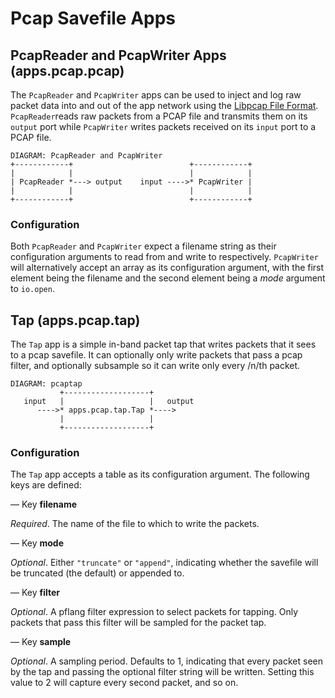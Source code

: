 # Pcap Savefile Apps

## PcapReader and PcapWriter Apps (apps.pcap.pcap)

The `PcapReader` and `PcapWriter` apps can be used to inject and log raw
packet data into and out of the app network using the
[Libpcap File Format](http://wiki.wireshark.org/Development/LibpcapFileFormat/).
`PcapReader`reads raw packets from a PCAP file and transmits them on its
`output` port while `PcapWriter` writes packets received on its `input`
port to a PCAP file.

    DIAGRAM: PcapReader and PcapWriter
    +------------+                          +------------+
    |            |                          |            |
    | PcapReader *---> output    input ---->* PcapWriter |
    |            |                          |            |
    +------------+                          +------------+

### Configuration

Both `PcapReader` and `PcapWriter` expect a filename string as their
configuration arguments to read from and write to respectively. `PcapWriter`
will alternatively accept an array as its configuration argument, with the
first element being the filename and the second element being a *mode* argument
to `io.open`.

## Tap (apps.pcap.tap)

The `Tap` app is a simple in-band packet tap that writes packets that it
sees to a pcap savefile.  It can optionally only write packets that pass
a pcap filter, and optionally subsample so it can write only every /n/th
packet.

    DIAGRAM: pcaptap
               +-------------------+
       input   |                   |   output
          ---->* apps.pcap.tap.Tap *---->
               |                   |
               +-------------------+

### Configuration

The `Tap` app accepts a table as its configuration argument. The
following keys are defined:

— Key **filename**

*Required*.  The name of the file to which to write the packets.

— Key **mode**

*Optional*.  Either `"truncate"` or `"append"`, indicating whether the
savefile will be truncated (the default) or appended to.

— Key **filter**

*Optional*.  A pflang filter expression to select packets for tapping.
Only packets that pass this filter will be sampled for the packet tap.

— Key **sample**

*Optional*.  A sampling period.  Defaults to 1, indicating that every
packet seen by the tap and passing the optional filter string will be
written.  Setting this value to 2 will capture every second packet, and
so on.
